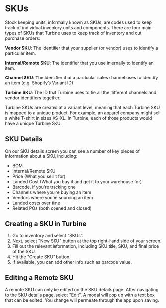 # SKUs

Stock keeping units, informally known as SKUs, are codes used to keep track of individual inventory units and components. There are four main types of SKUs that Turbine uses to keep track of inventory and cut purchase orders:

**Vendor SKU**: The identifier that your supplier (or vendor) uses to identify a particular item.

**Internal/Remote SKU**: The identifier that you use internally to identify an item.

**Channel SKU**: The identifier that a particular sales channel uses to identify an item (e.g. Shopify’s Variant ID)

**Turbine SKU**: The ID that Turbine uses to tie all the different channels and vendor identifiers together. 

Turbine SKUs are created at a variant level, meaning that each Turbine SKU is mapped to a unique product. For example, an apparel company might sell a white T-shirt in sizes XS-XL. In Turbine, each of those products would have a unique Turbine SKU.

## SKU Details

On our SKU details screen you can see a number of key pieces of information about a SKU, including: 
* BOM
* Internal/Remote SKU
* Price (What you sell it for)
* Landed Cost (What you buy it and get it to your warehouse for)
* Barcode, if you're tracking one
* Channels where you're buying an item
* Vendors where you're sourcing an item
* Landed costs over time
* Related POs (both opened and closed)

## Creating a SKU in Turbine

1. Go to inventory and select “SKUs”.
2. Next, select "New SKU" button at the top right-hand side of your screen.
3. Fill out the relevant information, including SKU title, SKU, and final price of the SKU.
4. Hit the "Create SKU" button.
5. If available, you can add other info such as barcode value.

## Editing a Remote SKU

A remote SKU can only be edited on the SKU details page. After navigating to the SKU details page, select "Edit". A modal will pop up with a text box that can be edited. You change will permeate through the app upon saving. 
